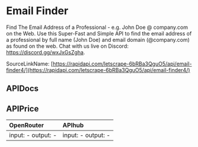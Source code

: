 # Email Finder

Find The Email Address of a Professional - e.g. John Doe @ company.com on the Web. Use this Super-Fast and Simple API to find the email address of a professional by full name (John Doe) and email domain (@company.com) as found on the web. Chat with us live on Discord: https://discord.gg/wxJxGsZgha.  

SourceLinkName: [https://rapidapi.com/letscrape-6bRBa3QguO5/api/email-finder4/](https://rapidapi.com/letscrape-6bRBa3QguO5/api/email-finder4/)

## APIDocs



## APIPrice

| OpenRouter | APIhub |
|:---|:---|
| input: - output: - | input: - output: - |
